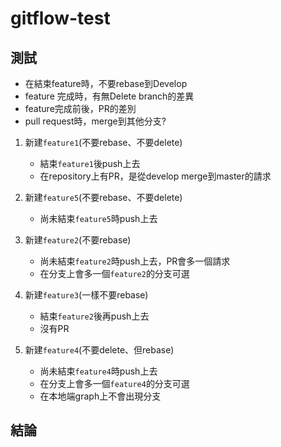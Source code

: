 # gitflow-test

## 測試

 - 在結束feature時，不要rebase到Develop
 - feature 完成時，有無Delete branch的差異
 - feature完成前後，PR的差別
 - pull request時，merge到其他分支?

1. 新建`feature1`(不要rebase、不要delete)
    - 結束`feature1`後push上去
    - 在repository上有PR，是從develop merge到master的請求

2. 新建`feature5`(不要rebase、不要delete)
    - 尚未結束`feature5`時push上去

3. 新建`feature2`(不要rebase)
    - 尚未結束`feature2`時push上去，PR會多一個請求
    - 在分支上會多一個`feature2`的分支可選

4. 新建`feature3`(一樣不要rebase)
    - 結束`feature2`後再push上去
    - 沒有PR

5. 新建`feature4`(不要delete、但rebase)
    - 尚未結束`feature4`時push上去
    - 在分支上會多一個`feature4`的分支可選
    - 在本地端graph上不會出現分支


## 結論